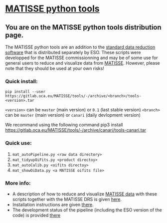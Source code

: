 # [MATISSE python tools](https://gitlab.oca.eu/MATISSE/tools/wikis/home)

## You are on the MATISSE python tools distribution page.
The MATISSE python tools are an addition to the [standard data reduction software](http://www.eso.org/sci/software/pipelines/matisse/matisse-pipe-recipes.html) that is distributed separately by ESO. These scripts were developped for the MATISSE commissionning and may be of some use for general users to reduce and visualize data from [MATISSE](http://www.eso.org/sci/facilities/paranal/instruments/matisse.html). However, please note that they should be used at your own risks!

### Quick install:
`pip install --user https://gitlab.oca.eu/MATISSE/tools/-/archive/<branch>/tools-<version>.tar`

`<version>` can be `master` (main version) or `0.1` (last stable version)
`<branch>` can be `master` (main version) or `canari` (daily devlopment version)

We recommand using the following command pip3 install https://gitlab.oca.eu/MATISSE/tools/-/archive/canari/tools-canari.tar

### Quick use:
1. `mat_autoPipeline.py <raw data directory>`
2. `mat_tidyupOiFits.py <product directoy>`
3. `mat_autoCalib.py <oifits directoy>`
4. `mat_showOiData.py <a MATISSE oifits file>`

### More info:
- A description of how to reduce and visualize [MATISSE data](https://www.eso.org/public/news/eso1808/) with these scripts together with the MATISSE DRS is given [here](https://gitlab.oca.eu/MATISSE/tools/wikis/Using%20the%20pipeline).
- Installation instructions are given [there](https://gitlab.oca.eu/MATISSE/tools/wikis/Installation).
- The development status of the pipeline (including the ESO version of the code) is provided [there](https://gitlab.oca.eu/MATISSE/tools/wikis/Known%20bugs%20and%20development%20plan)
